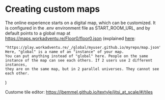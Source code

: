 # Creating custom maps

The online experience starts on a digital map, which can be customized.
It is configured in the .env environment file as START_ROOM_URL, and by default points to a global map at https://maps.workadventu.re/Floor0/floor0.json
(explained [here](https://workadventu.re/map-building): 
```Assuming your JSON map is hosted at "https://myuser.github.io/myrepo/map.json", then you can browse your map at 
"https://play.workadventu.re/_/global/myuser.github.io/myrepo/map.json". Here, "global" is a name of an "instance" of your map. 
You can put anything instead of "global" here. People on the same instance of the map can see each others. If 2 users use 2 different instances, 
they are on the same map, but in 2 parallel universes. They cannot see each other.
```
)

Custome tile editor: https://jbemmel.github.io/textyle/jitsi_at_scale/#/tiles
